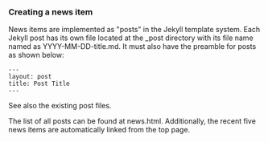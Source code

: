### Creating a news item

News items are implemented as "posts" in the Jekyll template
system. Each Jekyll post has its own file located at the _post
directory with its file name named as YYYY-MM-DD-title.md. It must
also have the preamble for posts as shown below:

    ---
    layout: post
    title: Post Title
    ---

See also the existing post files.

The list of all posts can be found at news.html. Additionally, the
recent five news items are automatically linked from the top page.
